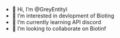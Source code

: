 - 👋 Hi, I’m @GreyEntityl
- 👀 I’m interested in devlopment of Bioting
- 🌱 I’m currently learning API discord
- 💞️ I’m looking to collaborate on Biotinf

<!---
GreyEntityl/GreyEntityl is a ✨ special ✨ repository because its `README.md` (this file) appears on your GitHub profile.
You can click the Preview link to take a look at your changes.
--->
